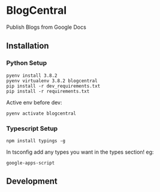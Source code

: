 # BlogCentral
Publish Blogs from Google Docs

## Installation

### Python Setup

```
pyenv install 3.8.2
pyenv virtualenv 3.8.2 blogcentral
pip install -r dev_requirements.txt
pip install -r requirements.txt
```

Active env before dev:

```
pyenv activate blogcentral
```

### Typescript Setup

```
npm install typings -g
```

In tsconfig add any types you want in the types section!  eg:

```
google-apps-script
```

## Development


